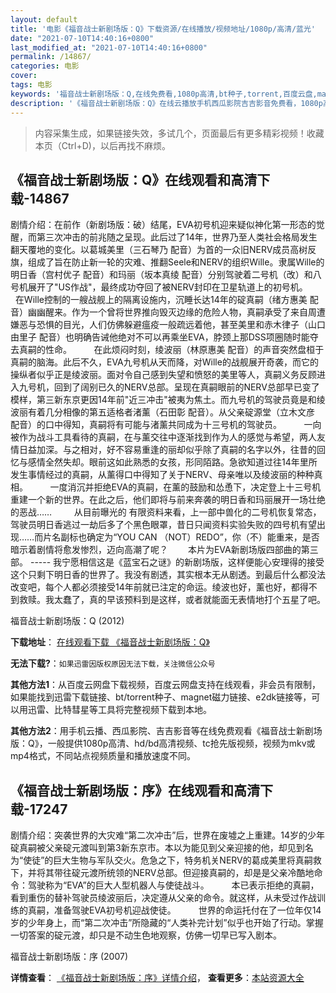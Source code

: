 ```yaml
---
layout: default
title: '电影《福音战士新剧场版：Q》下载资源/在线播放/视频地址/1080p/高清/蓝光'
date: "2021-07-10T14:40:16+0800"
last_modified_at: "2021-07-10T14:40:16+0800"
permalink: /14867/
categories: 电影
cover:
tags: 电影
keywords: '福音战士新剧场版：Q,在线免费看,1080p高清,bt种子,torrent,百度云盘,magnet,磁力链,迅雷下载资源'
description: '《福音战士新剧场版：Q》在线云播放手机西瓜影院吉吉影音免费看，1080p高清bd/hd未删减完整版和tc抢先枪版，mkv/mp4格式，附带bt/torrent种子、magnet/磁力链、百度云盘、网盘资源迅雷下载链接'
---
```


>内容采集生成，如果链接失效，多试几个，页面最后有更多精彩视频！收藏本页（Ctrl+D)，以后再找不麻烦。


## 《福音战士新剧场版：Q》在线观看和高清下载-14867

剧情介绍：在前作（新剧场版：破）结尾，EVA初号机迎来疑似神化第一形态的觉醒，而第三次冲击的前兆随之呈现。此后过了14年，世界乃至人类社会格局发生翻天覆地的变化。以葛城美里（三石琴乃 配音）为首的一众旧NERV成员高树反旗，组成了旨在防止新一轮的灾难、推翻Seele和NERV的组织Wille。隶属Wille的明日香（宫村优子 配音）和玛丽（坂本真绫 配音）分别驾驶着二号机（改）和八号机展开了"US作战"，最终成功夺回了被NERV封印在卫星轨道上的初号机。         在Wille控制的一艘战舰上的隔离设施内，沉睡长达14年的碇真嗣（绪方惠美 配音）幽幽醒来。作为一个曾将世界推向毁灭边缘的危险人物，真嗣承受了来自周遭嫌恶与恐惧的目光，人们仿佛躲避瘟疫一般疏远着他，甚至美里和赤木律子（山口由里子 配音）也明确告诫他绝对不可以再乘坐EVA，脖颈上那DSS项圈随时能夺去真嗣的性命。         在此烦闷时刻，绫波丽（林原惠美 配音）的声音突然盘桓于真嗣的脑海。此后不久，EVA九号机从天而降，对Wille的战舰展开奇袭，而它的操纵者似乎正是绫波丽。面对令自己感到失望和愤怒的美里等人，真嗣义务反顾进入九号机，回到了阔别已久的NERV总部。呈现在真嗣眼前的NERV总部早已变了模样，第三新东京更因14年前"近三冲击"被夷为焦土。而九号机的驾驶员竟是和绫波丽有着几分相像的第五适格者渚薰（石田彰 配音）。从父亲碇源堂（立木文彦 配音）的口中得知，真嗣将有可能与渚薰共同成为十三号机的驾驶员。         一向被作为战斗工具看待的真嗣，在与薰交往中逐渐找到作为人的感觉与希望，两人友情日益加深。与之相对，好不容易重逢的丽却似乎除了真嗣的名字以外，往昔的回忆与感情全然失却。眼前这如此熟悉的女孩，形同陌路。急欲知道过往14年里所发生事情经过的真嗣，从薰得口中得知了关于NERV、母亲唯以及绫波丽的种种真相。         一度消沉并拒绝EVA的真嗣，在薰的鼓励和怂恿下，决定登上十三号机重建一个新的世界。在此之后，他们即将与前来奔袭的明日香和玛丽展开一场壮绝的恶战……           从目前曝光的 有限资料来看，上一部中兽化的二号机恢复常态，驾驶员明日香逃过一劫后多了个黑色眼罩，昔日只闻资料实验失败的四号机有望出现……而片名副标也确定为“YOU CAN （NOT）REDO”，你（不）能重来，是否暗示着剧情将愈发惨烈，迈向高潮了呢？ 　　本片为EVA新剧场版四部曲的第三部。  ----- 我宁愿相信这是《蓝宝石之谜》的新剧场版，这样便能心安理得的接受这个只剩下明日香的世界了。我没有剧透，其实根本无从剧透。到最后什么都没法改变吧，每个人都必须接受14年前就已注定的命运。绫波也好，薰也好，都得不到救赎。我太蠢了，真的早该预料到是这样，或者就能面无表情地打个五星了吧。


福音战士新剧场版：Q (2012)

**下载地址**： [在线观看下载 《福音战士新剧场版：Q》](https://www.btbtdy.me/btdy/dy4962.html) 


**无法下载?**：`如果迅雷因版权原因无法下载，关注微信公众号 `

**其他方法1**：从百度云网盘下载视频，百度云网盘支持在线观看，非会员有限制，如果能找到迅雷下载链接、bt/torrent种子、magnet磁力链接、e2dk链接等，可以用迅雷、比特彗星等工具将完整视频下载到本地。

**其他方法2**：用手机云播、西瓜影院、吉吉影音等在线免费观看《福音战士新剧场版：Q》，一般提供1080p高清、hd/bd高清视频、tc抢先版视频，视频为mkv或mp4格式，不同站点视频质量和播放速度不同。


## 《福音战士新剧场版：序》在线观看和高清下载-17247

剧情介绍：突袭世界的大灾难“第二次冲击”后，世界在废墟之上重建。14岁的少年碇真嗣被父亲碇元渡叫到第3新东京市。本以为能见到父亲迎接的他，却见到名为“使徒”的巨大生物与军队交火。危急之下，特务机关NERV的葛成美里将真嗣救下，并将其带往碇元渡所统领的NERV总部。但迎接真嗣的，却是是父亲冷酷地命令：驾驶称为“EVA”的巨大人型机器人与使徒战斗。  　　本已表示拒绝的真嗣，看到重伤的替补驾驶员绫波丽后，决定遵从父亲的命令。就这样，从未受过作战训练的真嗣，准备驾驶EVA初号机迎战使徒。  　　世界的命运托付在了一位年仅14岁的少年身上，而“第二次冲击”所隐藏的“人类补完计划”似乎也开始了行动。掌握一切答案的碇元渡，却只是不动生色地观察，仿佛一切早已写入剧本。


福音战士新剧场版：序 (2007)

**详情查看**： [《福音战士新剧场版：序》详情介绍](/movie/17247/)， **查看更多**：[本站资源大全](/movie/t/all/)

